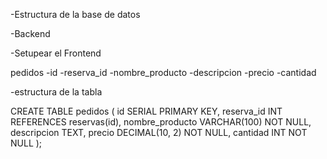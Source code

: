 -Estructura de la base de datos

-Backend

-Setupear el Frontend

pedidos
-id
-reserva_id
-nombre_producto
-descripcion
-precio
-cantidad

-estructura de la tabla

CREATE TABLE pedidos
(
    id SERIAL PRIMARY KEY,
    reserva_id INT REFERENCES reservas(id),
    nombre_producto VARCHAR(100) NOT NULL,
    descripcion TEXT,
    precio DECIMAL(10, 2) NOT NULL,
    cantidad INT NOT NULL
);